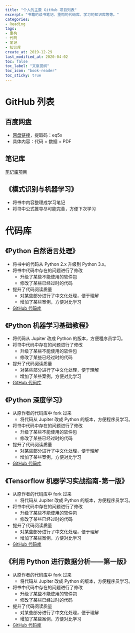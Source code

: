 ```yaml
---
title: "个人的主要 GitHub 项目列表"
excerpt: "书籍的读书笔记、重构的代码库、学习的知识库等等。"
categories:
- Reading
tags:
- 重构
- 代码
- 笔记
- 知识库
create_at: 2019-12-29
last_modified_at: 2020-04-02
toc: false
toc_label: "文章提纲"
toc_icon: "book-reader"
toc_sticky: true
---
```


# GitHub 列表

## 百度网盘

* [网盘链接](https://pan.baidu.com/s/1rDpWeknm13dyoyjsqu7zFg)，提取码：eq5x
* 具体内容：代码 + 数据 + PDF

## 笔记库

[笔记库项目](https://github.com/zhuyuanxiang/StudyNotes-CN)

## 《模式识别与机器学习》

* 将书中内容整理成学习笔记
* 将书中公式推导尽可能完善，方便下次学习

# 代码库

## 《Python 自然语言处理》

* 将书中的代码从 Python 2.x 升级到 Python 3.x。
* 将书中代码中存在的问题进行了修改
  * 升级了某些不能使用的软件包
  * 修改了某些已经过时的代码
* 提升了代码阅读质量
  * 对某些部分进行了中文化处理，便于理解
  * 增加了某些案例，方便对比学习
* [GitHub 代码库](https://github.com/zhuyuanxiang/NLTK-Python-CN)

## 《Python 机器学习基础教程》

* 将代码从 Jupiter 改成 Python 的版本，方便程序员学习。
* 将书中代码中存在的问题进行了修改
  * 升级了某些不能使用的软件包
  * 修改了某些已经过时的代码
* 提升了代码阅读质量
  * 对某些部分进行了中文化处理，便于理解
  * 增加了某些案例，方便对比学习
* [GitHub 代码库](https://github.com/zhuyuanxiang/introduction_to_ml_with_python)

## 《Python 深度学习》

* 从原作者的代码库中 fork 过来
  * 将代码从 Jupiter 改成 Python 的版本，方便程序员学习。
* 将书中代码中存在的问题进行了修改
  * 升级了某些不能使用的软件包
  * 修改了某些已经过时的代码
* 提升了代码阅读质量
  * 对某些部分进行了中文化处理，便于理解
  * 增加了某些案例，方便对比学习
* [GitHub 代码库](https://github.com/zhuyuanxiang/deep-learning-with-python-notebooks)

## 《Tensorflow 机器学习实战指南-第一版》

* 从原作者的代码库中 fork 过来
  * 将代码从 Jupiter 改成 Python 的版本，方便程序员学习。
* 将书中代码中存在的问题进行了修改
  * 升级了某些不能使用的软件包
  * 修改了某些已经过时的代码
* 提升了代码阅读质量
  * 对某些部分进行了中文化处理，便于理解
  * 增加了某些案例，方便对比学习
* [GitHub 代码库](https://github.com/zhuyuanxiang/tensorflow_cookbook)

## 《利用 Python 进行数据分析——第一版》

* 从原作者的代码库中 fork 过来
  * 将代码从 Jupiter 改成 Python 的版本，方便程序员学习。
* 将书中代码中存在的问题进行了修改
  * 升级了某些不能使用的软件包
  * 修改了某些已经过时的代码
* 提升了代码阅读质量
  * 对某些部分进行了中文化处理，便于理解
  * 增加了某些案例，方便对比学习
* [GitHub 代码库](https://github.com/zhuyuanxiang/pydata-book)
